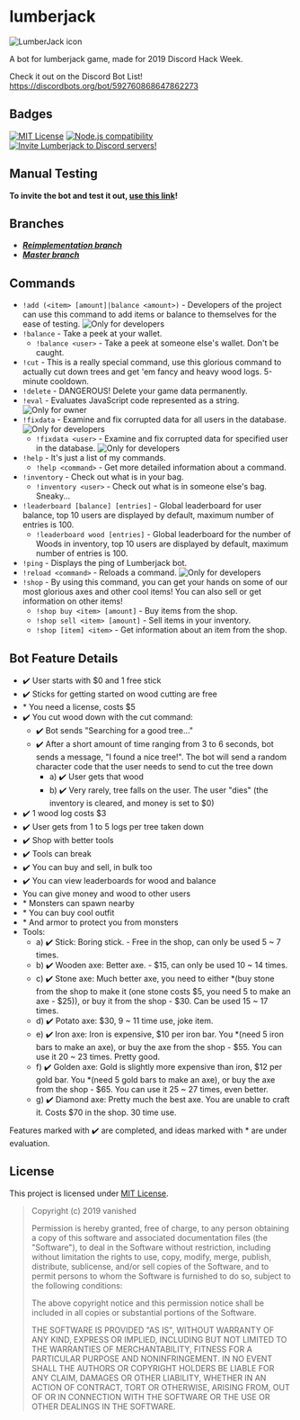 # lumberjack

![LumberJack icon](https://cdn.discordapp.com/icons/592069129960423434/33606af5e595a840132c43a72ae5e784.webp?size=256)

A bot for lumberjack game, made for 2019 Discord Hack Week.

Check it out on the Discord Bot List! https://discordbots.org/bot/592760868647862273

## Badges
[![MIT License](https://img.shields.io/badge/license-MIT-0366d6.svg?longCache=true&style=flat-square)](/LICENSE) [![Node.js compatibility](https://img.shields.io/badge/node->%3D10.0.0-0366d6.svg?longCache=true&style=flat-square&logo=node.js&color=026e00)](https://nodejs.org/) [![Invite Lumberjack to Discord servers!](https://img.shields.io/badge/invite-to%20Discord-7289da.svg?longCache=true&style=flat-square&logo=discord)][OAuth2Link]

## Manual Testing
**To invite the bot and test it out, [use this link][OAuth2Link]!**

## Branches

* [***Reimplementation branch***](https://github.com/vanishedvan/lumberjack/tree/reimplementation-release)
* [***Master branch***](https://github.com/vanishedvan/lumberjack/tree/master)

## Commands

* `!add (<item> [amount]|balance <amount>)` - Developers of the project can use this command to add items or balance to themselves for the ease of testing. ![Only for developers][Only for developers badge]
* `!balance` - Take a peek at your wallet.
  * `!balance <user>` - Take a peek at someone else's wallet. Don't be caught.
* `!cut` - This is a really special command, use this glorious command to actually cut down trees and get 'em fancy and heavy wood logs. 5-minute cooldown.
* `!delete` - DANGEROUS! Delete your game data permanently.
* `!eval` - Evaluates JavaScript code represented as a string. ![Only for owner][Only for owner badge]
* `!fixdata` - Examine and fix corrupted data for all users in the database. ![Only for developers][Only for developers badge]
  * `!fixdata <user>` - Examine and fix corrupted data for specified user in the database. ![Only for developers][Only for developers badge]
* `!help` - It's just a list of my commands.
  * `!help <command>` - Get more detailed information about a command.
* `!inventory` - Check out what is in your bag.
  * `!inventory <user>` - Check out what is in someone else's bag. Sneaky...
* `!leaderboard [balance] [entries]` - Global leaderboard for user balance, top 10 users are displayed by default, maximum number of entries is 100.
  * `!leaderboard wood [entries]` - Global leaderboard for the number of Woods in inventory, top 10 users are displayed by default, maximum number of entries is 100.
* `!ping` - Displays the ping of Lumberjack bot.
* `!reload <command>` - Reloads a command. ![Only for developers][Only for developers badge]
* `!shop` - By using this command, you can get your hands on some of our most glorious axes and other cool items! You can also sell or get information on other items!
  * `!shop buy <item> [amount]` - Buy items from the shop.
  * `!shop sell <item> [amount]` - Sell items in your inventory.
  * `!shop [item] <item>` - Get information about an item from the shop.

## Bot Feature Details
- &#x2714;&#xFE0F; User starts with $0 and 1 free stick
- &#x2714;&#xFE0F; Sticks for getting started on wood cutting are free
- \* You need a license, costs $5
- &#x2714;&#xFE0F; You cut wood down with the cut command:
  - &#x2714;&#xFE0F; Bot sends "Searching for a good tree..."
  - &#x2714;&#xFE0F; After a short amount of time ranging from 3 to 6 seconds, bot sends a message, "I found a nice tree!". The bot will send a random character code that the user needs to send to cut the tree down
    - a) &#x2714;&#xFE0F; User gets that wood
    - b) &#x2714;&#xFE0F; Very rarely, tree falls on the user. The user "dies" (the inventory is cleared, and money is set to $0)
- &#x2714;&#xFE0F; 1 wood log costs $3
- &#x2714;&#xFE0F; User gets from 1 to 5 logs per tree taken down
- &#x2714;&#xFE0F; Shop with better tools
- &#x2714;&#xFE0F; Tools can break
- &#x2714;&#xFE0F; You can buy and sell, in bulk too
- &#x2714;&#xFE0F; You can view leaderboards for wood and balance
- You can give money and wood to other users
- \* Monsters can spawn nearby
- \* You can buy cool outfit
- \* And armor to protect you from monsters
- Tools:
  - a) &#x2714;&#xFE0F; Stick: Boring stick. - Free in the shop, can only be used 5 ~ 7 times.
  - b) &#x2714;&#xFE0F; Wooden axe: Better axe. - $15, can only be used 10 ~ 14 times.
  - c) &#x2714;&#xFE0F; Stone axe: Much better axe, you need to either \*(buy stone from the shop to make it (one stone costs $5, you need 5 to make an axe - $25)), or buy it from the shop - $30. Can be used 15 ~ 17 times.
  - d) &#x2714;&#xFE0F; Potato axe: $30, 9 ~ 11 time use, joke item.
  - e) &#x2714;&#xFE0F; Iron axe: Iron is expensive, $10 per iron bar. You \*(need 5 iron bars to make an axe), or buy the axe from the shop - $55. You can use it 20 ~ 23 times. Pretty good.
  - f) &#x2714;&#xFE0F; Golden axe: Gold is slightly more expensive than iron, $12 per gold bar. You \*(need 5 gold bars to make an axe), or buy the axe from the shop - $65. You can use it 25 ~ 27 times, even better.
  - g) &#x2714;&#xFE0F; Diamond axe: Pretty much the best axe. You are unable to craft it. Costs $70 in the shop. 30 time use.

Features marked with &#x2714;&#xFE0F; are completed, and ideas marked with \* are under evaluation.

## License
This project is licensed under [MIT License](/LICENSE).

> Copyright (c) 2019 vanished
> 
> Permission is hereby granted, free of charge, to any person obtaining a copy
> of this software and associated documentation files (the "Software"), to deal
> in the Software without restriction, including without limitation the rights
> to use, copy, modify, merge, publish, distribute, sublicense, and/or sell
> copies of the Software, and to permit persons to whom the Software is
> furnished to do so, subject to the following conditions:
> 
> The above copyright notice and this permission notice shall be included in all
> copies or substantial portions of the Software.
> 
> THE SOFTWARE IS PROVIDED "AS IS", WITHOUT WARRANTY OF ANY KIND, EXPRESS OR
> IMPLIED, INCLUDING BUT NOT LIMITED TO THE WARRANTIES OF MERCHANTABILITY,
> FITNESS FOR A PARTICULAR PURPOSE AND NONINFRINGEMENT. IN NO EVENT SHALL THE
> AUTHORS OR COPYRIGHT HOLDERS BE LIABLE FOR ANY CLAIM, DAMAGES OR OTHER
> LIABILITY, WHETHER IN AN ACTION OF CONTRACT, TORT OR OTHERWISE, ARISING FROM,
> OUT OF OR IN CONNECTION WITH THE SOFTWARE OR THE USE OR OTHER DEALINGS IN THE
> SOFTWARE.

[OAuth2Link]: https://discordapp.com/api/oauth2/authorize?client_id=592760868647862273&permissions=0&scope=bot
[Only for developers badge]: https://img.shields.io/badge/developers-only-f00.svg?longCache=true&style=flat-square
[Only for owner badge]: https://img.shields.io/badge/owner-only-f00.svg?longCache=true&style=flat-square
